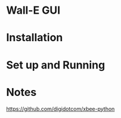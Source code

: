 # Wall-E GUI

# Installation

# Set up and Running

# Notes

https://github.com/digidotcom/xbee-python
